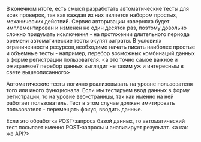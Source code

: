 В конечном итоге, есть смысл разработать автоматические тесты для всех проверок, так как каждая из них является набором простых, механических действий. Сервис авторизации наверняка будет имплементирован и изменен не один десяток раз, поэтому довольно сложно придумать исключения - на протяжении длительного периода времени автоматические тесты окупят затраты. В условиях ограниченности ресурсов,необходимо начать писать наиболее простые и объемные тесты - например, перебор возможных комбинаций данных в форме регистрации пользователя.  <а это точно самое важное и ожидаемое? перебор данных выглядит не таким уж и интересным в свете вышеописанного>

Автоматические тесты логично реализовывать на уровне пользователя того или иного функционала. Если мы тестируем ввод данных в форму регистрации, то на уровне веб-страницы, так как именно на ней работает пользователь. Тест в этом случае должен имитировать пользователя - перемещать фокус, вводить данные. 

Если это обработка POST-запроса базой данных, то автоматический тест посылает именно POST-запросы и анализирует результат. 
<а как же API?>
